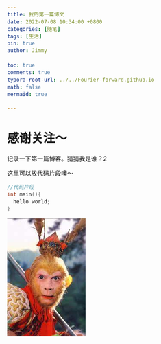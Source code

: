 ```yaml
---
title: 我的第一篇博文
date: 2022-07-08 10:34:00 +0800
categories: [随笔]
tags: [生活]
pin: true
author: Jimmy

toc: true
comments: true
typora-root-url: ../../Fourier-forward.github.io
math: false
mermaid: true

---
```


# 感谢关注～ 
记录一下第一篇博客。猜猜我是谁？2

这里可以放代码片段噢～
```c++
//代码片段
int main(){
  hello world;
}
```
![image-wukong](/assets/blog_res/2021-03-30-hello-world.assets/wukong.jpg)